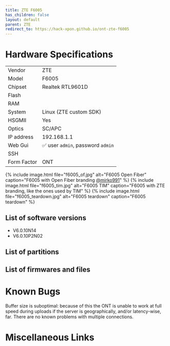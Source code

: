 ```yaml
---
title: ZTE F6005 
has_children: false
layout: default
parent: ZTE
redirect_to: https://hack-xpon.github.io/ont-zte-f6005
---
```


# Hardware Specifications

|             |                                   |
| ----------- | --------------------------------- |
| Vendor      | ZTE                               |
| Model       | F6005                             |
| Chipset     | Realtek RTL9601D                  |
| Flash       |                                   |
| RAM         |                                   |
| System      | Linux (ZTE custom SDK)            |
| HSGMII      | Yes                               |
| Optics      | SC/APC                            |
| IP address  | 192.168.1.1                       |
| Web Gui     | ✅ user `admin`, password `admin` |
| SSH         |                                   |
| Form Factor | ONT                               |
 
{% include image.html file="f6005_of.jpg" alt="F6005 Open Fiber" caption="F6005 with Open Fiber branding <a href='https://forum.fibra.click/u/mirko991'>@mirko991</a>" %}
{% include image.html file="f6005_tim.jpg" alt="F6005 TIM" caption="F6005 with ZTE branding, like the ones used by TIM" %}
{% include image.html file="f6005_teardown.jpg" alt="F6005 teardown" caption="F6005 teardown" %}


## List of software versions
- V6.0.10N14
- V6.0.10P2N02

## List of partitions
## List of firmwares and files

# Known Bugs

Buffer size is suboptimal: because of this the ONT is unable to work at full speed during uploads if the server is geographically, and/or latency-wise, far. There are no known problems with multiple connections.

# Miscellaneous Links


